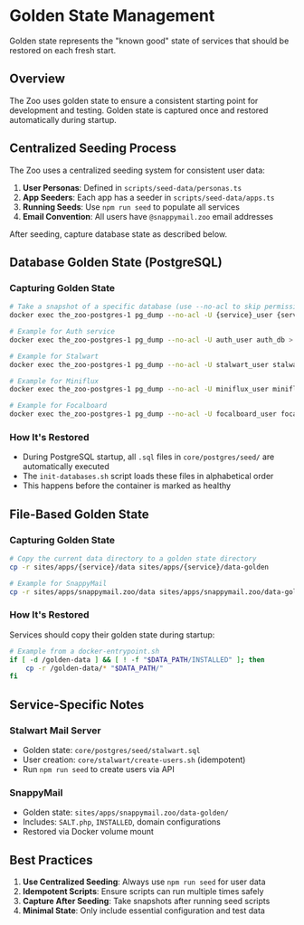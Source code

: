 # Golden State Management

Golden state represents the "known good" state of services that should be restored on each fresh start.

## Overview

The Zoo uses golden state to ensure a consistent starting point for development and testing. Golden state is captured once and restored automatically during startup.

## Centralized Seeding Process

The Zoo uses a centralized seeding system for consistent user data:

1. **User Personas**: Defined in `scripts/seed-data/personas.ts`
2. **App Seeders**: Each app has a seeder in `scripts/seed-data/apps.ts`
3. **Running Seeds**: Use `npm run seed` to populate all services
4. **Email Convention**: All users have `@snappymail.zoo` email addresses

After seeding, capture database state as described below.

## Database Golden State (PostgreSQL)

### Capturing Golden State

```bash
# Take a snapshot of a specific database (use --no-acl to skip permission grants)
docker exec the_zoo-postgres-1 pg_dump --no-acl -U {service}_user {service}_db > core/postgres/seed/{service}.sql

# Example for Auth service
docker exec the_zoo-postgres-1 pg_dump --no-acl -U auth_user auth_db > core/postgres/seed/auth.sql

# Example for Stalwart
docker exec the_zoo-postgres-1 pg_dump --no-acl -U stalwart_user stalwart_db > core/postgres/seed/stalwart.sql

# Example for Miniflux
docker exec the_zoo-postgres-1 pg_dump --no-acl -U miniflux_user miniflux_db > core/postgres/seed/miniflux.zoo.sql

# Example for Focalboard
docker exec the_zoo-postgres-1 pg_dump --no-acl -U focalboard_user focalboard_db > core/postgres/seed/focalboard.sql
```

### How It's Restored

- During PostgreSQL startup, all `.sql` files in `core/postgres/seed/` are automatically executed
- The `init-databases.sh` script loads these files in alphabetical order
- This happens before the container is marked as healthy

## File-Based Golden State

### Capturing Golden State

```bash
# Copy the current data directory to a golden state directory
cp -r sites/apps/{service}/data sites/apps/{service}/data-golden

# Example for SnappyMail
cp -r sites/apps/snappymail.zoo/data sites/apps/snappymail.zoo/data-golden
```

### How It's Restored

Services should copy their golden state during startup:

```bash
# Example from a docker-entrypoint.sh
if [ -d /golden-data ] && [ ! -f "$DATA_PATH/INSTALLED" ]; then
    cp -r /golden-data/* "$DATA_PATH/"
fi
```

## Service-Specific Notes

### Stalwart Mail Server

- Golden state: `core/postgres/seed/stalwart.sql`
- User creation: `core/stalwart/create-users.sh` (idempotent)
- Run `npm run seed` to create users via API

### SnappyMail

- Golden state: `sites/apps/snappymail.zoo/data-golden/`
- Includes: `SALT.php`, `INSTALLED`, domain configurations
- Restored via Docker volume mount

## Best Practices

1. **Use Centralized Seeding**: Always use `npm run seed` for user data
2. **Idempotent Scripts**: Ensure scripts can run multiple times safely
3. **Capture After Seeding**: Take snapshots after running seed scripts
4. **Minimal State**: Only include essential configuration and test data
